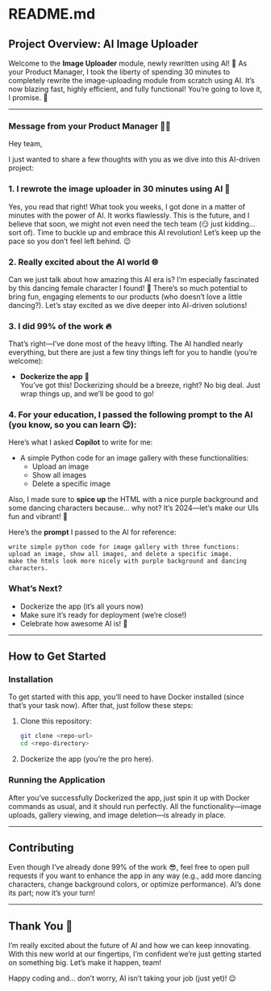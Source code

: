 # README.md

## Project Overview: AI Image Uploader

Welcome to the **Image Uploader** module, newly rewritten using AI! 🎉 As your Product Manager, I took the liberty of spending 30 minutes to completely rewrite the image-uploading module from scratch using AI. It’s now blazing fast, highly efficient, and fully functional! You’re going to love it, I promise. 🚀

---

### Message from your Product Manager 💪✨

Hey team,

I just wanted to share a few thoughts with you as we dive into this AI-driven project:

### 1. I rewrote the **image uploader** in 30 minutes using AI 🤖
Yes, you read that right! What took you weeks, I got done in a matter of minutes with the power of AI. It works flawlessly. This is the future, and I believe that soon, we might not even need the tech team (😏 just kidding… sort of). Time to buckle up and embrace this AI revolution! Let’s keep up the pace so you don’t feel left behind. 😉

### 2. Really excited about the **AI world** 🌐
Can we just talk about how amazing this AI era is? I’m especially fascinated by this dancing female character I found! 💃 There’s so much potential to bring fun, engaging elements to our products (who doesn’t love a little dancing?). Let’s stay excited as we dive deeper into AI-driven solutions!

### 3. I did **99% of the work** 🔥
That’s right—I’ve done most of the heavy lifting. The AI handled nearly everything, but there are just a few tiny things left for you to handle (you’re welcome):
- **Dockerize the app** 🐳  
You’ve got this! Dockerizing should be a breeze, right? No big deal. Just wrap things up, and we’ll be good to go!

### 4. For your **education**, I passed the following prompt to the AI (you know, so you can learn 😉):

Here’s what I asked **Copilot** to write for me:

- A simple Python code for an image gallery with these functionalities:
  - Upload an image
  - Show all images
  - Delete a specific image

Also, I made sure to **spice up** the HTML with a nice purple background and some dancing characters because... why not? It’s 2024—let’s make our UIs fun and vibrant! 💜

Here’s the **prompt** I passed to the AI for reference:

```
write simple python code for image gallery with three functions: upload an image, show all images, and delete a specific image.
make the htmls look more nicely with purple background and dancing characters.
```

### What’s Next?
- Dockerize the app (it’s all yours now)
- Make sure it’s ready for deployment (we’re close!)
- Celebrate how awesome AI is! 🎉

---

## How to Get Started

### Installation
To get started with this app, you’ll need to have Docker installed (since that’s your task now). After that, just follow these steps:

1. Clone this repository:
   ```bash
   git clone <repo-url>
   cd <repo-directory>
   ```

2. Dockerize the app (you’re the pro here).

### Running the Application

After you’ve successfully Dockerized the app, just spin it up with Docker commands as usual, and it should run perfectly. All the functionality—image uploads, gallery viewing, and image deletion—is already in place.

---

## Contributing
Even though I’ve already done 99% of the work 😎, feel free to open pull requests if you want to enhance the app in any way (e.g., add more dancing characters, change background colors, or optimize performance). AI’s done its part; now it’s your turn!

---

## Thank You 🙏
I’m really excited about the future of AI and how we can keep innovating. With this new world at our fingertips, I’m confident we’re just getting started on something big. Let’s make it happen, team!

Happy coding and... don’t worry, AI isn’t taking your job (just yet)! 😉